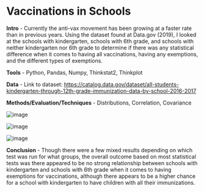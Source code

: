 # Vaccinations in Schools

**Intro** - Currently the anti-vax movement has been growing at a faster rate than in previous years. Using the dataset found at Data.gov (2019), I looked at the schools with kindergarten, schools with 6th grade, and schools with neither kindergarten nor 6th grade to determine if there was any statistical difference when it comes to having all vaccinations, having any exemptions, and the different types of exemptions.

**Tools** - Python, Pandas, Numpy, Thinkstat2, Thinkplot

**Data** - Link to dataset: https://catalog.data.gov/dataset/all-students-kindergarten-through-12th-grade-immunization-data-by-school-2016-2017

**Methods/Evaluation/Techniques** - Distributions, Correlation, Covariance

![image](https://user-images.githubusercontent.com/48418677/112565509-8f6ed580-8db3-11eb-9df4-ddbb39505e10.png)

![image](https://user-images.githubusercontent.com/48418677/112565589-b2998500-8db3-11eb-9793-91123e2e3a2d.png)

![image](https://user-images.githubusercontent.com/48418677/112565649-cf35bd00-8db3-11eb-9e7c-0221d7f6a918.png)

**Conclusion** - Though there were a few mixed results depending on which test was run for what groups, the overall outcome based on most statistical tests was there appeared to be no strong relationship between schools with kindergarten and schools with 6th grade when it comes to having exemptions for vaccinations, although there appears to be a higher chance for a school with kindergarten to have children with all their immunizations. 

